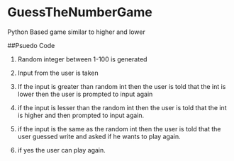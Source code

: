 # GuessTheNumberGame
Python Based game similar to higher and lower


##Psuedo Code

1. Random integer between 1-100 is generated

2. Input from the user is taken

3. If the input is greater than random int then the user is told that the int is lower then the user is prompted to input again

4. if the input is lesser than the random int then the user is told that the int is higher and then prompted to input again.

5. if the input is the same as the random int then the user is told that the user guessed write and asked if he wants to play again.

6. if yes the user can play again.
